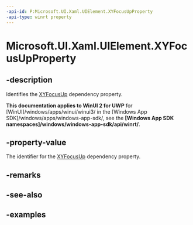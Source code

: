 ```yaml
---
-api-id: P:Microsoft.UI.Xaml.UIElement.XYFocusUpProperty
-api-type: winrt property
---
```


# Microsoft.UI.Xaml.UIElement.XYFocusUpProperty

<!--
public static Microsoft.UI.Xaml.DependencyProperty XYFocusUpProperty { get; }
-->

## -description

Identifies the [XYFocusUp](uielement_xyfocusup.md) dependency property.

**This documentation applies to WinUI 2 for UWP** for [WinUI]/windows/apps/winui/winui3/ in the [Windows App SDK]/windows/apps/windows-app-sdk/, see the **[Windows App SDK namespaces]/windows/windows-app-sdk/api/winrt/**.

## -property-value

The identifier for the [XYFocusUp](uielement_xyfocusup.md) dependency property.

## -remarks

## -see-also

## -examples
